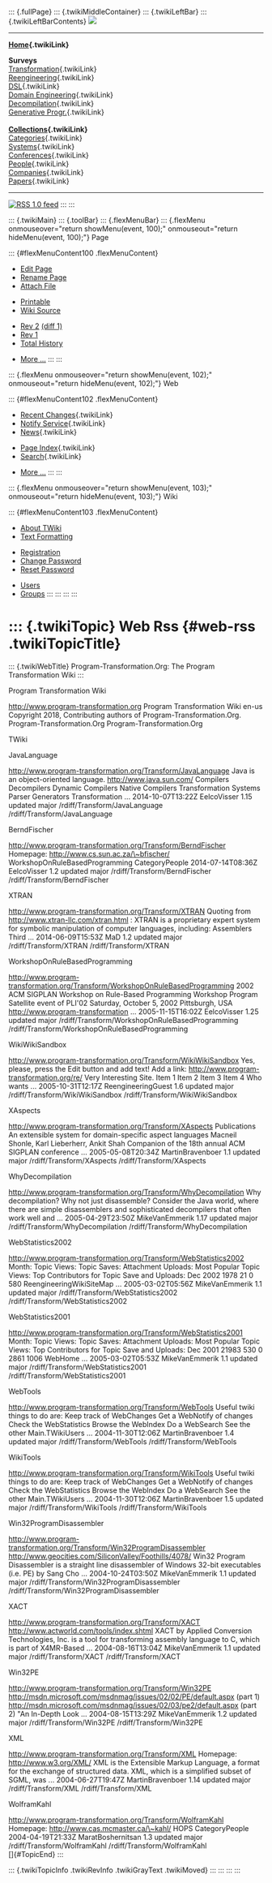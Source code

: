 ::: {.fullPage}
::: {.twikiMiddleContainer}
::: {.twikiLeftBar}
::: {.twikiLeftBarContents}
![](../pub/transformation.gif)

------------------------------------------------------------------------

**[Home](WebHome){.twikiLink}**

**Surveys**\
[Transformation](ProgramTransformation){.twikiLink}\
[Reengineering](ReengineeringWiki){.twikiLink}\
[DSL](DomainSpecificLanguages){.twikiLink}\
[Domain Engineering](DomainEngineering){.twikiLink}\
[Decompilation](DeCompilation){.twikiLink}\
[Generative Progr.](GenerativeProgrammingWiki){.twikiLink}\
\
**[Collections](CategoryCollection){.twikiLink}**\
[Categories](CategoryCategory){.twikiLink}\
[Systems](TransformationSystems){.twikiLink}\
[Conferences](TransformationConferences){.twikiLink}\
[People](TransformationPeople){.twikiLink}\
[Companies](TransformationCompanies){.twikiLink}\
[Papers](CategoryPaper){.twikiLink}

------------------------------------------------------------------------

[![](../pub/rss.gif "RSS 1.0 feed")](WebRss@skin=rss)
:::
:::

::: {.twikiMain}
::: {.toolBar}
::: {.flexMenuBar}
::: {.flexMenu onmouseover="return showMenu(event, 100);" onmouseout="return hideMenu(event, 100);"}
Page

::: {#flexMenuContent100 .flexMenuContent}
-   [Edit
    Page](http://www.program-transformation.org/edit/Transform/WebRss?t=1536826596)
-   [Rename
    Page](http://www.program-transformation.org/rename/Transform/WebRss)
-   [Attach
    File](http://www.program-transformation.org/attach/Transform/WebRss)

<!-- -->

-   [Printable](http://www.program-transformation.org/view/Transform/WebRss?skin=print.pattern)
-   [Wiki
    Source](http://www.program-transformation.org/view/Transform/WebRss?skin=text&raw=on&contenttype=text/plain)

<!-- -->

-   [Rev
    2](http://www.program-transformation.org/view/Transform/WebRss?rev=1.2)
    [(diff 1)](http://www.program-transformation.org/rdiff/Transform/WebRss?rev1=1.2&rev2=1.1)
-   [Rev
    1](http://www.program-transformation.org/view/Transform/WebRss?rev=1.1)
-   [Total
    History](http://www.program-transformation.org/rdiff/Transform/WebRss)

<!-- -->

-   [More
    \...](http://www.program-transformation.org/oops/Transform/WebRss?template=oopsmore&param1=1.2&param2=1.2)
:::
:::

::: {.flexMenu onmouseover="return showMenu(event, 102);" onmouseout="return hideMenu(event, 102);"}
Web

::: {#flexMenuContent102 .flexMenuContent}
-   [Recent Changes](WebChanges){.twikiLink}
-   [Notify Service](WebNotify){.twikiLink}
-   [News](WebNews){.twikiLink}

<!-- -->

-   [Page Index](WebIndex){.twikiLink}
-   [Search](WebSearch){.twikiLink}

<!-- -->

-   [More
    \...](http://www.program-transformation.org/oops/Transform/WebRss?template=oopsmore&param1=1.2&param2=1.2)
:::
:::

::: {.flexMenu onmouseover="return showMenu(event, 103);" onmouseout="return hideMenu(event, 103);"}
Wiki

::: {#flexMenuContent103 .flexMenuContent}
-   [About
    TWiki](http://www.program-transformation.org/view/TWiki/WebHome)
-   [Text
    Formatting](http://www.program-transformation.org/view/TWiki/TextFormattingRules)

<!-- -->

-   [Registration](http://www.program-transformation.org/view/TWiki/TWikiRegistration)
-   [Change
    Password](http://www.program-transformation.org/view/TWiki/ChangePassword)
-   [Reset
    Password](http://www.program-transformation.org/view/TWiki/ResetPassword)

<!-- -->

-   [Users](http://www.program-transformation.org/view/Main/TWikiUsers)
-   [Groups](http://www.program-transformation.org/view/Main/TWikiGroups)
:::
:::
:::
:::

::: {.twikiTopic}
Web Rss {#web-rss .twikiTopicTitle}
=======

::: {.twikiWebTitle}
Program-Transformation.Org: The Program Transformation Wiki
:::

Program Transformation Wiki

http://www.program-transformation.org Program Transformation Wiki en-us
Copyright 2018, Contributing authors of Program-Transformation.Org.
Program-Transformation.Org Program-Transformation.Org

TWiki

JavaLanguage

http://www.program-transformation.org/Transform/JavaLanguage Java is an
object-oriented language. http://www.java.sun.com/ Compilers Decompilers
Dynamic Compilers Native Compilers Transformation Systems Parser
Generators Transformation \... 2014-10-07T13:22Z EelcoVisser 1.15
updated major /rdiff/Transform/JavaLanguage
/rdiff/Transform/JavaLanguage

BerndFischer

http://www.program-transformation.org/Transform/BerndFischer Homepage:
http://www.cs.sun.ac.za/\~bfischer/ WorkshopOnRuleBasedProgramming
CategoryPeople 2014-07-14T08:36Z EelcoVisser 1.2 updated major
/rdiff/Transform/BerndFischer /rdiff/Transform/BerndFischer

XTRAN

http://www.program-transformation.org/Transform/XTRAN Quoting from
http://www.xtran-llc.com/xtran.html : XTRAN is a proprietary expert
system for symbolic manipulation of computer languages, including:
Assemblers Third \... 2014-06-09T15:53Z MaD 1.2 updated major
/rdiff/Transform/XTRAN /rdiff/Transform/XTRAN

WorkshopOnRuleBasedProgramming

http://www.program-transformation.org/Transform/WorkshopOnRuleBasedProgramming
2002 ACM SIGPLAN Workshop on Rule-Based Programming Workshop Program
Satellite event of PLI\'02 Saturday, October 5, 2002 Pittsburgh, USA
http://www.program-transformation \... 2005-11-15T16:02Z EelcoVisser
1.25 updated major /rdiff/Transform/WorkshopOnRuleBasedProgramming
/rdiff/Transform/WorkshopOnRuleBasedProgramming

WikiWikiSandbox

http://www.program-transformation.org/Transform/WikiWikiSandbox Yes,
please, press the Edit button and add text! Add a link:
http://www.program-transformation.org/re/ Very Interesting Site. Item 1
Item 2 Item 3 Item 4 Who wants \... 2005-10-31T12:17Z ReengineeringGuest
1.6 updated major /rdiff/Transform/WikiWikiSandbox
/rdiff/Transform/WikiWikiSandbox

XAspects

http://www.program-transformation.org/Transform/XAspects Publications An
extensible system for domain-specific aspect languages Macneil Shonle,
Karl Lieberherr, Ankit Shah Companion of the 18th annual ACM SIGPLAN
conference \... 2005-05-08T20:34Z MartinBravenboer 1.1 updated major
/rdiff/Transform/XAspects /rdiff/Transform/XAspects

WhyDecompilation

http://www.program-transformation.org/Transform/WhyDecompilation Why
decompilation? Why not just disassemble? Consider the Java world, where
there are simple disassemblers and sophisticated decompilers that often
work well and \... 2005-04-29T23:50Z MikeVanEmmerik 1.17 updated major
/rdiff/Transform/WhyDecompilation /rdiff/Transform/WhyDecompilation

WebStatistics2002

http://www.program-transformation.org/Transform/WebStatistics2002 Month:
Topic Views: Topic Saves: Attachment Uploads: Most Popular Topic Views:
Top Contributors for Topic Save and Uploads: Dec 2002 1978 21 0 580
ReengineeringWikiSiteMap \... 2005-03-02T05:56Z MikeVanEmmerik 1.1
updated major /rdiff/Transform/WebStatistics2002
/rdiff/Transform/WebStatistics2002

WebStatistics2001

http://www.program-transformation.org/Transform/WebStatistics2001 Month:
Topic Views: Topic Saves: Attachment Uploads: Most Popular Topic Views:
Top Contributors for Topic Save and Uploads: Dec 2001 21983 530 0 2861
1006 WebHome \... 2005-03-02T05:53Z MikeVanEmmerik 1.1 updated major
/rdiff/Transform/WebStatistics2001 /rdiff/Transform/WebStatistics2001

WebTools

http://www.program-transformation.org/Transform/WebTools Useful twiki
things to do are: Keep track of WebChanges Get a WebNotify of changes
Check the WebStatistics Browse the WebIndex Do a WebSearch See the other
Main.TWikiUsers \... 2004-11-30T12:06Z MartinBravenboer 1.4 updated
major /rdiff/Transform/WebTools /rdiff/Transform/WebTools

WikiTools

http://www.program-transformation.org/Transform/WikiTools Useful twiki
things to do are: Keep track of WebChanges Get a WebNotify of changes
Check the WebStatistics Browse the WebIndex Do a WebSearch See the other
Main.TWikiUsers \... 2004-11-30T12:06Z MartinBravenboer 1.5 updated
major /rdiff/Transform/WikiTools /rdiff/Transform/WikiTools

Win32ProgramDisassembler

http://www.program-transformation.org/Transform/Win32ProgramDisassembler
http://www.geocities.com/SiliconValley/Foothills/4078/ Win32 Program
Disassembler is a straight line disassembler of Windows 32-bit
executables (i.e. PE) by Sang Cho \... 2004-10-24T03:50Z MikeVanEmmerik
1.1 updated major /rdiff/Transform/Win32ProgramDisassembler
/rdiff/Transform/Win32ProgramDisassembler

XACT

http://www.program-transformation.org/Transform/XACT
http://www.actworld.com/tools/index.shtml XACT by Applied Conversion
Technologies, Inc. is a tool for transforming assembly language to C,
which is part of X4MR-Based \... 2004-08-16T13:04Z MikeVanEmmerik 1.1
updated major /rdiff/Transform/XACT /rdiff/Transform/XACT

Win32PE

http://www.program-transformation.org/Transform/Win32PE
http://msdn.microsoft.com/msdnmag/issues/02/02/PE/default.aspx (part 1)
http://msdn.microsoft.com/msdnmag/issues/02/03/pe2/default.aspx (part 2)
\"An In-Depth Look \... 2004-08-15T13:29Z MikeVanEmmerik 1.2 updated
major /rdiff/Transform/Win32PE /rdiff/Transform/Win32PE

XML

http://www.program-transformation.org/Transform/XML Homepage:
http://www.w3.org/XML/ XML is the Extensible Markup Language, a format
for the exchange of structured data. XML, which is a simplified subset
of SGML, was \... 2004-06-27T19:47Z MartinBravenboer 1.14 updated major
/rdiff/Transform/XML /rdiff/Transform/XML

WolframKahl

http://www.program-transformation.org/Transform/WolframKahl Homepage:
http://www.cas.mcmaster.ca/\~kahl/ HOPS CategoryPeople 2004-04-19T21:33Z
MaratBoshernitsan 1.3 updated major /rdiff/Transform/WolframKahl
/rdiff/Transform/WolframKahl\
[]{#TopicEnd}
:::

::: {.twikiTopicInfo .twikiRevInfo .twikiGrayText .twikiMoved}
:::
:::
:::
:::
